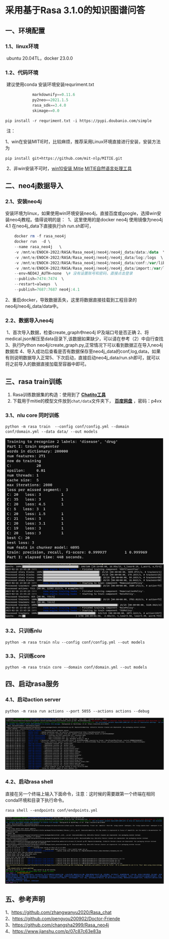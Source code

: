 # 采用基于Rasa 3.1.0的知识图谱问答 

## 一、环境配置

### 1.1、linux环境

​			ubuntu 20.04TL，docker 23.0.0

### 1.2、代码环境

​			建议使用conda 安装环境安装requriment.txt

```powershell
			markdownify==0.11.6
			py2neo==2021.1.5
			rasa_sdk==3.4.0
			skimage==0.0
```

​		`pip install -r requriment.txt -i https://pypi.doubanio.com/simple ` 

​		注：			

​			1、win在安装MITIE时，比较麻烦，推荐采用Linux环境直接进行安装，安装方法为

​						`pip install git+https://github.com/mit-nlp/MITIE.git`

​			2、非win安装不可时，[win10安装 Mitie](https://blog.csdn.net/liu765023051/article/details/83107254?spm=1001.2101.3001.6650.1&utm_medium=distribute.pc_relevant.none-task-blog-2%7Edefault%7EBlogCommendFromBaidu%7ERate-1-83107254-blog-93622942.pc_relevant_vip_default&depth_1-utm_source=distribute.pc_relevant.none-task-blog-2%7Edefault%7EBlogCommendFromBaidu%7ERate-1-83107254-blog-93622942.pc_relevant_vip_default&utm_relevant_index=2)        [MITIE自然语言处理工具](https://blog.csdn.net/wangyizhen_nju/article/details/93622942?spm=1001.2101.3001.6661.1&utm_medium=distribute.pc_relevant_t0.none-task-blog-2%7Edefault%7EBlogCommendFromBaidu%7ERate-1-93622942-blog-80965689.pc_relevant_vip_default&depth_1-utm_source=distribute.pc_relevant_t0.none-task-blog-2%7Edefault%7EBlogCommendFromBaidu%7ERate-1-93622942-blog-80965689.pc_relevant_vip_default&utm_relevant_index=1)

## 二、neo4j数据导入

### 	2.1、安装neo4j

​		安装环境为linux，如果使用win环境安装neo4j，直接百度或google，选择win安装neo4j教程。
​		值得说明的是：
​		1、这里使用的是docker neo4j 使用镜像为neo4j 4.1 在neo4j_data下直接执行sh run.sh即可，

```powershell
	docker rm -f rasa_neo4j
	docker run  -d \
	--name rasa_neo4j   \
	-v /mnt/e/ENOCH-2022/RASA/Rasa_neo4j/neo4j/neo4j_data/data:/data  \
	-v /mnt/e/ENOCH-2022/RASA/Rasa_neo4j/neo4j/neo4j_data/log:/logs  \
	-v /mnt/e/ENOCH-2022/RASA/Rasa_neo4j/neo4j/neo4j_data/conf:/var/lib/neo4j/conf  \
	-v /mnt/e/ENOCH-2022/RASA/Rasa_neo4j/neo4j/neo4j_data/import:/var/lib/neo4j/import \
	--env=NEO4J_AUTH=none  \# 没有设置账号和密码，直接点击登录
	--publish=7474:7474  \
	--restart=always  \
	--publish=7687:7687 neo4j:4.1
```

​		2、重启docker，导致数据丢失，这里将数据直接挂载到工程目录的neo4j/neo4j_data/data中。

### 	2.2、数据导入neo4j

​		1、首次导入数据，检查create_graph中neo4j IP及端口号是否正确
​		2、将medical.json解压至data目录下,该数据如果缺少，可以请在参考（2）中自行查找
​		3、执行Python neo4j/create_graph.py,正常情况下可以看到数据正在导入neo4j数据库
​		4、导入成功后查看是否有数据保存至neo4j_data的conf,log,data，如果有则说明数据导入正常
​		5、下次启动，直接启动neo4j_data/run.sh即可，就可以将之前导入的数据直接加载至容器中即可。

## 三、rasa train训练

1. Rasa训练数据集的构造：使用到了 [**Chatito工具**](https://rodrigopivi.github.io/Chatito/)
2. 下载用于mitie的模型文件放到`chat/data`文件夹下， [**百度网盘**](https://pan.baidu.com/s/1kNENvlHLYWZIddmtWJ7Pdg) ，密码：p4vx

### 3.1、nlu core 同时训练

```
python -m rasa train  --config conf/config.yml --domain conf/domain.yml --data data/ --out models
```

<img src="img\rasa_train1.png" alt="训练图片1" style="zoom:80%;" />

<img src="img\rasa_train2.png" alt="image-20230216134357076" style="zoom:80%;" />

### 3.2、只训练nlu

```
python -m rasa train nlu --config conf/config.yml --out models
```

###  3.3、只训练core

```
python -m rasa train core --domain conf/domain.yml --out models
```

## 四、启动rasa服务

### 4.1、启动action server

```
python -m rasa run actions --port 5055 --actions actions --debug
```

![image-20230216141332448](img\image-20230216141332448.png)

### 4.2、启动rasa shell 

​		直接在另一个终端上输入下面命令，注意：这时候的需要跟第一个终端在相同conda环境和目录下执行命令。

```
rasa shell --endpoints conf/endpoints.yml
```

<img src="img\image-20230216141112950.png" alt="image-20230216141914752" style="zoom:80%;" />



## 五、参考声明
1、https://github.com/zhangwanyu2020/Rasa_chat <br />
2、https://github.com/pengyou200902/Doctor-Friende <br />
3、https://github.com/changsha2999/Rasa_neo4j <br />
4、https://www.jianshu.com/p/07c87c63e83a











